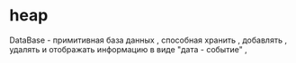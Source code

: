 # heap  
DataBase - примитивная база данных , способная хранить , добавлять , удалять и отображать информацию в виде "дата - событие" ,
